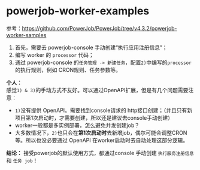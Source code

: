 # powerjob-worker-examples

参考：<https://github.com/PowerJob/PowerJob/tree/v4.3.2/powerjob-worker-samples>

1) 首先，需要去 powerjob-console 手动创建“执行应用注册信息”；
2) 编写 worker 的 `processor` 代码；
3) 通过 powerjob-console 的`任务管理 -> 新建任务`，配置`2)`中编写的`processor`的执行规则，例如 CRON规则、任务参数等。

**个人：**  
感觉`1) & 3)`的手动方式不友好。可以通过OpenAPI扩展，但是有几个问题需要注意：
- `1)`没有提供 OpenAPI。需要找到console请求的 http接口创建；（并且只有新项目第1次启动时，才需要创建，所以还是建议去console手动创建）
- worker一般都是多实例部署，怎么避免并发创建job？
- 大多数情况下，`2)`也只会在**第1次启动时**去新增job，偶尔可能会调整CRON等。所以也没必要通过 OpenAPI 在worker启动时去自动处理这部分逻辑。

**结论：** 接受powerjob的默认使用方式，都通过console 手动创建 `执行服务注册信息` 和 `任务 job`！